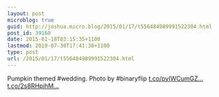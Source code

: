 ```yaml
---
layout: post
microblog: true
guid: http://joshua.micro.blog/2015/01/17/t556484989991522304.html
post_id: 39160
date: 2015-01-18T03:15:35+1100
lastmod: 2019-07-30T17:41:38+1100
type: post
url: /2015/01/17/t556484989991522304.html
---
```

Pumpkin themed #wedding. Photo by #binaryflip [t.co/pyIWCumGZ...](http://t.co/pyIWCumGZS) [t.co/2s8RHpjhM...](http://t.co/2s8RHpjhMH)
